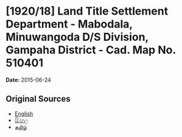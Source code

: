# [1920/18] Land Title Settlement Department - Mabodala, Minuwangoda D/S Division, Gampaha District - Cad. Map No. 510401

**Date:** 2015-06-24

## Original Sources

- [English](https://documents.gov.lk/view/extra-gazettes/2015/6/1920-18_E.pdf)
- [සිංහල](https://documents.gov.lk/view/extra-gazettes/2015/6/1920-18_S.pdf)
- [தமிழ்](https://documents.gov.lk/view/extra-gazettes/2015/6/1920-18_T.pdf)
